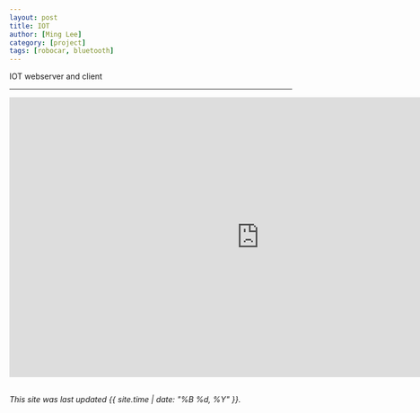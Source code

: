 ```yaml
---
layout: post
title: IOT
author: [Ming Lee]
category: [project]
tags: [robocar, bluetooth]
---
```


IOT webserver and client

---

<iframe width="889" height="500" src="https://www.youtube.com/embed/GpOBsmtU5qE" title="iot webserver and client" frameborder="0" allow="accelerometer; autoplay; clipboard-write; encrypted-media; gyroscope; picture-in-picture; web-share" allowfullscreen></iframe>


<br>
<br>

*This site was last updated {{ site.time | date: "%B %d, %Y" }}.*
